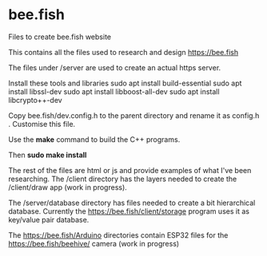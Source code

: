 # bee.fish
Files to create bee.fish website

This contains all the files used to research and design https://bee.fish

The files under /server are used to create an actual https server.

Install these tools and libraries
   sudo apt install build-essential
   sudo apt install libssl-dev
   sudo apt install libboost-all-dev
   sudo apt install libcrypto++-dev

Copy bee.fish/dev.config.h to the parent directory and
rename it as config.h . Customise this file.

Use the <b>make</b> command to build the C++ programs.

Then <b>sudo make install</b>

The rest of the files are html or js and provide examples of what I've been researching.
The /client directory has the layers needed to create the /client/draw app (work in progress).

The /server/database directory has files needed to create a bit hierarchical database.
Currently the https://bee.fish/client/storage program uses it as key/value pair database.

The https://bee.fish/Arduino directories contain ESP32 files for the https://bee.fish/beehive/ camera (work in progress)